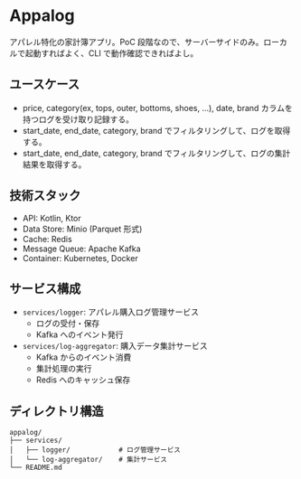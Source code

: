 # Appalog

アパレル特化の家計簿アプリ。PoC 段階なので、サーバーサイドのみ。ローカルで起動すればよく、CLI で動作確認できればよし。

## ユースケース

- price, category(ex, tops, outer, bottoms, shoes, ...), date, brand カラムを持つログを受け取り記録する。
- start_date, end_date, category, brand でフィルタリングして、ログを取得する。
- start_date, end_date, category, brand でフィルタリングして、ログの集計結果を取得する。

## 技術スタック

- API: Kotlin, Ktor
- Data Store: Minio (Parquet 形式)
- Cache: Redis
- Message Queue: Apache Kafka
- Container: Kubernetes, Docker

## サービス構成

- `services/logger`: アパレル購入ログ管理サービス
  - ログの受付・保存
  - Kafka へのイベント発行
- `services/log-aggregator`: 購入データ集計サービス
  - Kafka からのイベント消費
  - 集計処理の実行
  - Redis へのキャッシュ保存

## ディレクトリ構造

```
appalog/
├── services/
│   ├── logger/            # ログ管理サービス
│   └── log-aggregator/    # 集計サービス
└── README.md
```
